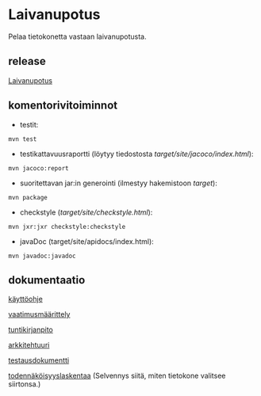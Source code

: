# Laivanupotus

Pelaa tietokonetta vastaan laivanupotusta.

## release
[Laivanupotus](https://github.com/mazantti/ot-harjoitustyo/releases/tag/Lopullinen)

## komentorivitoiminnot

- testit:
```
mvn test
```
- testikattavuusraportti (löytyy tiedostosta  *target/site/jacoco/index.html*):   
```
mvn jacoco:report
```
- suoritettavan jar:in generointi (ilmestyy hakemistoon *target*):
```
mvn package
```
- checkstyle (*target/site/checkstyle.html*):
```
mvn jxr:jxr checkstyle:checkstyle
```
- javaDoc (target/site/apidocs/index.html):
```
mvn javadoc:javadoc
```

## dokumentaatio
[käyttöohje](https://github.com/mazantti/ot-harjoitustyo/blob/master/dokumentaatio/kayttoohje.md)

[vaatimusmäärittely](https://github.com/mazantti/ot-harjoitustyo/blob/master/dokumentaatio/vaatimusmaarittely.md)

[tuntikirjanpito](https://github.com/mazantti/ot-harjoitustyo/blob/master/dokumentaatio/tuntikirjanpito.md)

[arkkitehtuuri](https://github.com/mazantti/ot-harjoitustyo/blob/master/dokumentaatio/arkkitehtuuri.md)

[testausdokumentti](https://github.com/mazantti/ot-harjoitustyo/blob/master/dokumentaatio/Testausdokumentti.md)

[todennäköisyyslaskentaa](https://github.com/mazantti/ot-harjoitustyo/blob/master/dokumentaatio/todennakoisyyslaskenta.md) (Selvennys siitä, miten tietokone valitsee siirtonsa.)
